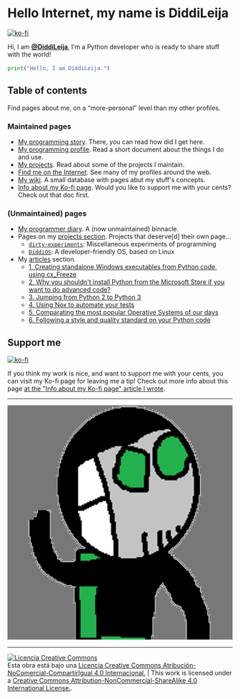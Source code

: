 # Hello Internet, my name is DiddiLeija

[![ko-fi](https://ko-fi.com/img/githubbutton_sm.svg)](https://ko-fi.com/G2G3AL6D6)

Hi, I am **[@DiddiLeija](https://github.com/DiddiLeija)**, I’m a Python developer who is ready to
share stuff with the world!

```python
print("Hello, I am DiddiLeija.")
```

## Table of contents

Find pages about me, on a “more-personal” level than my other profiles.

### Maintained pages

- [My programming story](my_story). There, you can read how did I get here.
- [My programming profile](profile). Read a short document about the things I do and use.
- [My projects](projects). Read about some of the projects I maintain.
- [Find me on the Internet](find_me). See many of my profiles around the web.
- [My wiki](wiki). A small database with pages abut my stuff's concepts.
- [Info about my Ko-fi page](kofi). Would you like to support me with your cents? Check out that doc first.

### (Unmaintained) pages

- [My programmer diary](diary). A (now unmaintained) binnacle.
- Pages on my [projects section](legacy_projects/). Projects that deserve\[d\] their own page...
  - [`dirty-experiments`](legacy_projects/dirty_experiments): Miscellaneous experiments of programming
  - [`DiddiOS`](legacy_projects/diddios): A developer-friendly OS, based on Linux
- My [articles](articles/) section.
  - [1. Creating standalone Windows executables from Python code, using cx\_Freeze](articles/article-01)
  - [2. Why you shouldn't install Python from the Microsoft Store if you want to do advanced code?](articles/article-02)
  - [3. Jumping from Python 2 to Python 3](articles/article-03)
  - [4. Using Nox to automate your tests](articles/article-04)
  - [5. Comparating the most popular Operative Systems of our days](articles/article-05)
  - [6. Following a style and quality standard on your Python code](articles/article-06)

## Support me

[![ko-fi](https://ko-fi.com/img/githubbutton_sm.svg)](https://ko-fi.com/G2G3AL6D6)

If you think my work is nice, and want to support me with your cents, you can visit my Ko-fi page for leaving me a tip! Check out more info about this page [at the "Info about my Ko-fi page" article I wrote](kofi).

----

<!-- TODO: Update this image with a cleaner one! -->
![Diddi's Full Image](Diddi3.png)

----

<a rel="license" href="http://creativecommons.org/licenses/by-nc-sa/4.0/"><img alt="Licencia Creative Commons" style="border-width:0" src="https://i.creativecommons.org/l/by-nc-sa/4.0/88x31.png" /></a><br />Esta obra está bajo una <a rel="license" href="http://creativecommons.org/licenses/by-nc-sa/4.0/">Licencia Creative Commons Atribución-NoComercial-CompartirIgual 4.0 Internacional.</a> | This work is licensed under a <a rel="license" href="http://creativecommons.org/licenses/by-nc-sa/4.0/">Creative Commons Attribution-NonCommercial-ShareAlike 4.0 International License.</a>.
